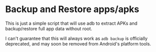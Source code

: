 # Backup and Restore apps/apks

This is just a simple script that will use adb to extract APKs and backup/restore full app data without root.

I can't guarantee that this will always work as `adb backup` is officially deprecated, and may soon be removed from Android's platform tools.
